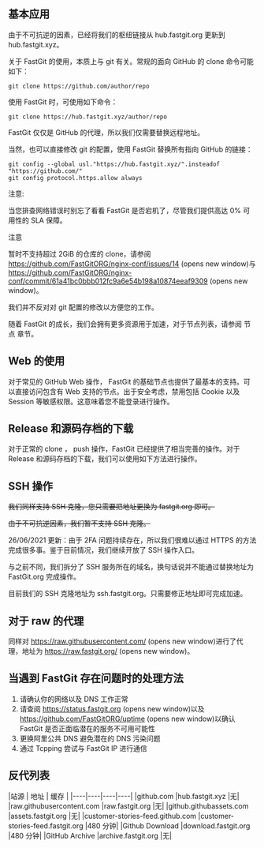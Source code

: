 ## 基本应用
由于不可抗逆的因素，已经将我们的枢纽链接从 hub.fastgit.org 更新到 hub.fastgit.xyz。

关于 FastGit 的使用，本质上与 git 有关。常规的面向 GitHub 的 clone 命令可能如下：
```
git clone https://github.com/author/repo
```

使用 FastGit 时，可使用如下命令：
```
git clone https://hub.fastgit.xyz/author/repo
```

 FastGit 仅仅是 GitHub 的代理，所以我们仅需要替换远程地址。

当然，也可以直接修改 git 的配置，使用 FastGit 替换所有指向 GitHub 的链接：
```
git config --global usl."https://hub.fastgit.xyz/".insteadof "https://github.com/"
git config protocol.https.allow always
```
注意:

当您排查网络错误时别忘了看看 FastGit 是否宕机了，尽管我们提供高达 0% 可用性的 SLA 保障。

注意

暂时不支持超过 2GiB 的仓库的 clone，请参阅 https://github.com/FastGitORG/nginx-conf/issues/14 (opens new window)与 https://github.com/FastGitORG/nginx-conf/commit/61a41bc0bbb012fc9a6e54b198a10874eeaf9309 (opens new window)。

我们并不反对对 git 配置的修改以方便您的工作。

随着 FastGit 的成长，我们会拥有更多资源用于加速，对于节点列表，请参阅 节点 章节。

## Web 的使用
对于常见的 GitHub Web 操作， FastGit 的基础节点也提供了最基本的支持。可以直接访问包含有 Web 支持的节点。出于安全考虑，禁用包括 Cookie 以及 Session 等敏感权限。这意味着您不能登录进行操作。

## Release 和源码存档的下载
对于正常的 clone ， push 操作，FastGit 已经提供了相当完善的操作。对于 Release 和源码存档的下载，我们可以使用如下方法进行操作。

## SSH 操作
~~我们同样支持 SSH 克隆，您只需要把地址更换为 fastgit.org 即可。~~

~~由于不可抗逆因素，我们暂不支持 SSH 克隆。~~

26/06/2021 更新：由于 2FA 问题持续存在，所以我们很难以通过 HTTPS 的方法完成很多事。鉴于目前情况，我们继续开放了 SSH 操作入口。

与之前不同，我们拆分了 SSH 服务所在的域名，换句话说并不能通过替换地址为 FastGit.org 完成操作。

目前我们的 SSH 克隆地址为 ssh.fastgit.org。只需要修正地址即可完成加速。

## 对于 raw 的代理
同样对 https://raw.githubusercontent.com/ (opens new window)进行了代理，地址为 https://raw.fastgit.org/ (opens new window)。

## 当遇到 FastGit 存在问题时的处理方法
1. 请确认你的网络以及 DNS 工作正常
2. 请查阅 https://status.fastgit.org (opens new window)以及 https://github.com/FastGitORG/uptime (opens new window)以确认 FastGit 是否正面临潜在的服务不可用可能性
3. 更换阿里公共 DNS 避免潜在的 DNS 污染问题
4. 通过 Tcpping 尝试与 FastGit IP 进行通信

## 反代列表
|站源	| 地址	| 缓存 |
|----|----|----|----|
|github.com	|hub.fastgit.xyz	|无|
|raw.githubusercontent.com	|raw.fastgit.org	|无|
|github.githubassets.com	|assets.fastgit.org	|无|
|customer-stories-feed.github.com	|customer-stories-feed.fastgit.org	|480 分钟|
|Github Download	|download.fastgit.org	|480 分钟|
|GitHub Archive	|archive.fastgit.org	|无|
